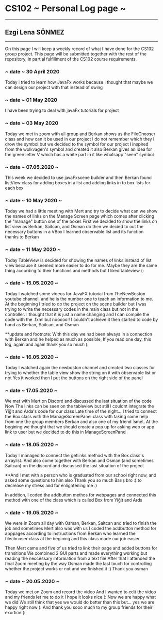 # CS102 ~ Personal Log page ~
****
## Ezgi Lena SÖNMEZ
****

On this page I will keep a weekly record of what I have done for the CS102 group project. 
This page will be submitted together with the rest of the repository, in partial fulfillment of the CS102 course requirements.

### ~ date ~ 30 April 2020
Today I tried to learn how JavaFx works because I thought that maybe we can design our project with that instead of swing

### ~ date ~ 01 May 2020
I have been trying to deal with javaFx tutorials for project 

### ~ date ~ 03 May 2020 
Today we met in zoom with all group and Berkan shows us the FileChooser class and how can it be used in our project
I do not remember which they I drow the symbol but we decided to the symbol for our project 
I inspired from the wolkvagen's symbol and created it 
also Berkan gives an idea for the green letter V which has a white part in it like whatsapp "seen" symbol

### ~ date ~ 07.05.2020 ~
This week we decided to use javaFxscene builder and 
then Berkan found listView class for adding boxes in a list and adding links in to box lists for each box

### ~ date ~ 10 May 2020 ~
Today we had a little meeting with Mert
and try to decide what can we show the names of links on the 
Manage Screen page which comes after clicking the "manage" button one of the boxes
First we decided to show the links on list view as Berkan, Saitcan, and Osman do
then we decied to out the necessary buttons in a VBox
I learned observable list and its function thanks to Berkan

### ~ date ~ 11 May 2020 ~
Today TableView is decided for showing the names of links instead of list view 
because it seemed more easier to do for me. Maybe they are the same thing according 
to their functions and methods but I liked tableview (:

### ~ date ~ 15.05.2020 ~
Today I watched some videos for JavaFX tutorial from TheNewBoston youtube channel,
and he is the number one to teach an information to me.
At the beginning I tried to do the project on the scene builder but I was trying to write the necessary codes 
in the main class but not in the controller. I thought that it is just a name changing
and I can compile the code with the .fxml but nooooo!! I couldn't achieve it then started to code by hand as Berkan, Saitcan, and Osman

**update and footnote: With this day we had been always in a connection with Berkan and he helped as much as possible,
If you read one day, this log, again and again thank you so much (:

### ~ date ~ 16.05.2020 ~
Today I watched again the newboston channel and created two classes for 
trying to whether the table view show the string on it with observable list or not 
Yes it worked then I put the buttons on the right side of the panel

### ~ date ~ 17.05.2020 ~
We met with Mert on Discord and discussed the last situation of the code
Now The links can be seen on the tableview but still I couldnt integrate the Yiğit and Arda's code for our class
Late time of the night...
I tried to connect the Box class with the ManageScreenPanel class with taking 
some help from one the group members Berkan and also one of my friend İsmet.
At the begining we thought that we should create a pop up for asking 
web or app link to user but we decided to do this in ManageScreenPanel

### ~ date ~ 18.05.2020 ~
Today I managed to connect the getlinks method with the Box class's arraylist<shortcut>.
And also come together with Berkan and Osman (and sometimes Saitcan) on the discord 
and discussed the last situation of the project

**And I met with a person who is graduated from our school right now, and asked some questions to him also 
Thank you so much Barış bro :) to decrease my stress and for enlightening me :) 

In addtion, I coded the addbutton methos for webpages and connected this method 
with one of the class which is called Box from Yiğit and Arda

### ~ date ~ 19.05.2020 ~
We were in Zoom all day with Osman, Berkan, Saitcan and tried to finish the job
and sometimes Mert also was with us
I coded the addbutton method for apppages according to instructions 
from Berkan who learned the filechooser class at the begining and this class made our job easier

Then Mert came and five of us tried to link their page and added buttons for transitions
We combined 2 GUI parts and made everything working but reading the neccessary information from a text file
After that I attended the final Zoom meeting 
by the way Osman made the last touch for controlling whether the project works or not and we finished it 
:) Thank you osman

### ~ date ~ 20.05.2020 ~
Today we met on Zoom and record the video 
And I wanted to edit the video and my friends let me to do it 
I hope it looks nice (:
Now we are happy what we did 
We still think that yes we would do better than this but... yes we are happy right now (:
And thank you sooo much to my group friends for their exortion (:







